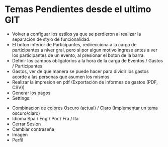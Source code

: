 # Temas Pendientes desde el ultimo GIT

- Volver a configuar los estilos ya que se perdieron al realizar la separacion de stylo de funcionalidad.
- El boton inferior de Participantes, redirecciona a la carga de participantes a niver gral, pero si por algun motivo ingrese antes a ver los participantes de un evento, al presionar el boton de la barra.
- Definir los campos obligatorios a la hora de la carga de Eventos / Gastos / Participantes
- Gastos, ver de que manera se puede hacer para dividir los gastos acorde a las personas que asumen los mismos
- Realizar la impresion en pdf (Exportación de informes de gastos (PDF, CSV))
- Generar los pagos
- Settings:
* Combinacion de colores Oscuro (actual) / Claro (Implementar un tema oscuro/claro)
* Idioma Spa / Eng / Por / Fra / Ita
* Cerrar Sesion
* Cambiar contraseña
* Imagen
* Perfil



